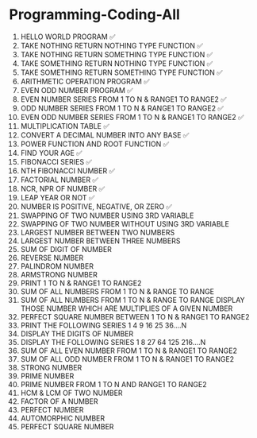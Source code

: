 # Programming-Coding-All

01. HELLO WORLD PROGRAM ✅
02. TAKE NOTHING RETURN NOTHING TYPE FUNCTION ✅
03. TAKE NOTHING RETURN SOMETHING TYPE FUNCTION ✅
04. TAKE SOMETHING RETURN NOTHING TYPE FUNCTION ✅
05. TAKE SOMETHING RETURN SOMETHING TYPE FUNCTION ✅
06. ARITHMETIC OPERATION PROGRAM ✅
07. EVEN ODD NUMBER PROGRAM ✅
08. EVEN NUMBER SERIES FROM 1 TO N & RANGE1 TO RANGE2 ✅
09. ODD NUMBER SERIES FROM 1 TO N & RANGE1 TO RANGE2 ✅
10. EVEN ODD NUMBER SERIES FROM 1 TO N & RANGE1 TO RANGE2 ✅
11. MULTIPLICATION TABLE ✅
12. CONVERT A DECIMAL NUMBER INTO ANY BASE ✅
13. POWER FUNCTION AND ROOT FUNCTION ✅
14. FIND YOUR AGE ✅
15. FIBONACCI SERIES ✅
16. NTH FIBONACCI NUMBER ✅
17. FACTORIAL NUMBER ✅
18. NCR, NPR OF NUMBER ✅
19. LEAP YEAR OR NOT ✅
20. NUMBER IS POSITIVE, NEGATIVE, OR ZERO ✅
21. SWAPPING OF TWO NUMBER USING 3RD VARIABLE
22. SWAPPING OF TWO NUMBER WITHOUT USING 3RD VARIABLE
23. LARGEST NUMBER BETWEEN TWO NUMBERS
24. LARGEST NUMBER BETWEEN THREE NUMBERS
25. SUM OF DIGIT OF NUMBER
26. REVERSE NUMBER
27. PALINDROM NUMBER
28. ARMSTRONG NUMBER
29. PRINT 1 TO N & RANGE1 TO RANGE2
30. SUM OF ALL NUMBERS FROM 1 TO N & RANGE TO RANGE
31. SUM OF ALL NUMBERS FROM 1 TO N & RANGE TO RANGE DISPLAY THOSE NUMBER WHICH ARE MULTIPLIES OF A GIVEN NUMBER
32. PERFECT SQUARE NUMBER BETWEEN 1 TO N & RANGE1 TO RANGE2
33. PRINT THE FOLLOWING SERIES 1 4 9 16 25 36....N
34. DISPLAY THE DIGITS OF NUMBER
35. DISPLAY THE FOLLOWING SERIES 1 8 27 64 125 216....N
36. SUM OF ALL EVEN NUMBER FROM 1 TO N & RANGE1 TO RANGE2
37. SUM OF ALL ODD NUMBER FROM 1 TO N & RANGE1 TO RANGE2
38. STRONG NUMBER
39. PRIME NUMBER
40. PRIME NUMBER FROM 1 TO N AND RANGE1 TO RANGE2
41. HCM & LCM OF TWO NUMBER
42. FACTOR OF A NUMBER
43. PERFECT NUMBER
44. AUTOMORPHIC NUMBER
45. PERFECT SQUARE NUMBER